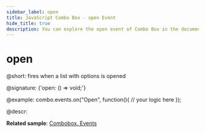 ```yaml
---
sidebar_label: open
title: JavaScript Combo Box - open Event 
hide_title: true
description: You can explore the open event of Combo Box in the documentation of the DHTMLX JavaScript UI library. Browse developer guides and API reference, try out code examples and live demos, and download a free 30-day evaluation version of DHTMLX Suite 7.
---
```

 
# open

@short: fires when a list with options is opened

@signature: {'open: () => void;'}

@example:
combo.events.on("Open", function(){
    // your logic here
});

@descr:

**Related sample**: [Combobox. Events](https://snippet.dhtmlx.com/n70eqx5l)
